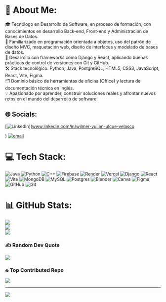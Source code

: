 # 👾 About Me:
🎓  Tecnólogo en Desarrollo de Software, en proceso de formación, con conocimientos en desarrollo Back-end, Front-end y Administración de Bases de Datos.<br>🧠 Familiarizado en programación orientada a objetos, uso del patrón de diseño MVC, maquetación web, diseño de interfaces y modelado de bases de datos.<br>🚀 Desarrollo con frameworks como Django y React, aplicando buenas prácticas de control de versiones con Git y GitHub.<br>🛠️ Stack tecnológico: Python, Java, PostgreSQL, HTML5, CSS3, JavaScript, React, Vite, Figma.<br>🗂️ Dominio básico de herramientas de oficina (Office) y lectura de documentación técnica en inglés.<br>💡 Apasionado por aprender, construir soluciones reales y afrontar nuevos retos en el mundo del desarrollo de software.


## 🌐 Socials:
[![LinkedIn](https://img.shields.io/badge/LinkedIn-%230077B5.svg?logo=linkedin&logoColor=white)](www.linkedin.com/in/wilmer-yulian-ulcue-velasco

) [![email](https://img.shields.io/badge/Email-D14836?logo=gmail&logoColor=white)](mailto:wilvelasco1006@gmail.com) 

# 💻 Tech Stack:
![Java](https://img.shields.io/badge/java-%23ED8B00.svg?style=flat&logo=openjdk&logoColor=white) ![Python](https://img.shields.io/badge/python-3670A0?style=flat&logo=python&logoColor=ffdd54) ![C++](https://img.shields.io/badge/c++-%2300599C.svg?style=flat&logo=c%2B%2B&logoColor=white) ![Firebase](https://img.shields.io/badge/firebase-%23039BE5.svg?style=flat&logo=firebase) ![Render](https://img.shields.io/badge/Render-%46E3B7.svg?style=flat&logo=render&logoColor=white) ![Vercel](https://img.shields.io/badge/vercel-%23000000.svg?style=flat&logo=vercel&logoColor=white) ![Django](https://img.shields.io/badge/django-%23092E20.svg?style=flat&logo=django&logoColor=white) ![React](https://img.shields.io/badge/react-%2320232a.svg?style=flat&logo=react&logoColor=%2361DAFB) ![Vite](https://img.shields.io/badge/vite-%23646CFF.svg?style=flat&logo=vite&logoColor=white) ![MongoDB](https://img.shields.io/badge/MongoDB-%234ea94b.svg?style=flat&logo=mongodb&logoColor=white) ![MySQL](https://img.shields.io/badge/mysql-4479A1.svg?style=flat&logo=mysql&logoColor=white) ![Postgres](https://img.shields.io/badge/postgres-%23316192.svg?style=flat&logo=postgresql&logoColor=white) ![Blender](https://img.shields.io/badge/blender-%23F5792A.svg?style=flat&logo=blender&logoColor=white) ![Canva](https://img.shields.io/badge/Canva-%2300C4CC.svg?style=flat&logo=Canva&logoColor=white) ![Figma](https://img.shields.io/badge/figma-%23F24E1E.svg?style=flat&logo=figma&logoColor=white) ![GitHub](https://img.shields.io/badge/github-%23121011.svg?style=flat&logo=github&logoColor=white) ![Git](https://img.shields.io/badge/git-%23F05033.svg?style=flat&logo=git&logoColor=white)
# 📊 GitHub Stats:
![](https://github-readme-stats.vercel.app/api?username=wilvelasco1006&theme=aura&hide_border=false&include_all_commits=false&count_private=false)<br/>
![](https://nirzak-streak-stats.vercel.app/?user=wilvelasco1006&theme=aura&hide_border=false)<br/>
![](https://github-readme-stats.vercel.app/api/top-langs/?username=wilvelasco1006&theme=aura&hide_border=false&include_all_commits=false&count_private=false&layout=compact)

### ✍️ Random Dev Quote
![](https://quotes-github-readme.vercel.app/api?type=horizontal&theme=radical)

### 🔝 Top Contributed Repo
![](https://github-contributor-stats.vercel.app/api?username=wilvelasco1006&limit=5&theme=aura&combine_all_yearly_contributions=true)

---
[![](https://visitcount.itsvg.in/api?id=wilvelasco1006&icon=4&color=3)](https://visitcount.itsvg.in)

<!-- Proudly created with GPRM ( https://gprm.itsvg.in ) -->
